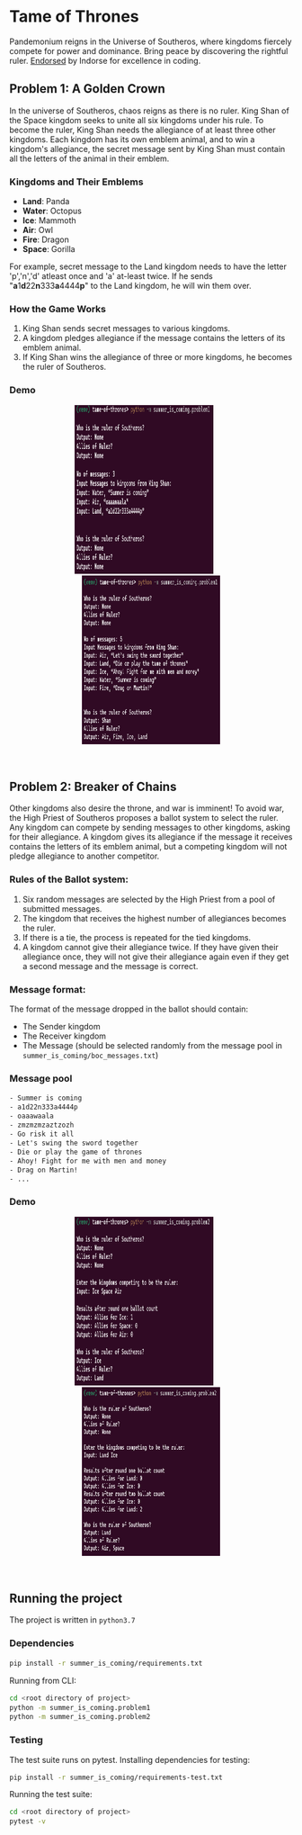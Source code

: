 # Tame of Thrones
Pandemonium reigns in the Universe of Southeros, where kingdoms fiercely compete for power and dominance. Bring peace by discovering the rightful ruler. [Endorsed](https://indorse.io/claim-reports/5d9b28c91547030001b96e7a) by Indorse for excellence in coding.

## Problem 1: A Golden Crown
In the universe of Southeros, chaos reigns as there is no ruler. King Shan of the Space kingdom seeks to unite all six kingdoms under his rule. To become the ruler, King Shan needs the allegiance of at least three other kingdoms. Each kingdom has its own emblem animal, and to win a kingdom's allegiance, the secret message sent by King Shan must contain all the letters of the animal in their emblem.

### Kingdoms and Their Emblems
- **Land**: Panda
- **Water**: Octopus
- **Ice**: Mammoth
- **Air**: Owl
- **Fire**: Dragon
- **Space**: Gorilla

For example, secret message to the Land kingdom needs to have the letter 'p','n','d' atleast once and 'a' at-least twice. If he sends "**a**1**d**22**n**333**a**4444**p**" to the Land kingdom, he will win them over.

### How the Game Works
1. King Shan sends secret messages to various kingdoms.
2. A kingdom pledges allegiance if the message contains the letters of its emblem animal.
3. If King Shan wins the allegiance of three or more kingdoms, he becomes the ruler of Southeros.

### Demo
<p align="center">
  <img src="./docs/golden_crown1.png" height="300" width="49%" style="margin-right: 5%;" />
  <img src="./docs/golden_crown2.png" height="300" width="49%" /> 
</p>

<br>


## Problem 2: Breaker of Chains
Other kingdoms also desire the throne, and war is imminent! To avoid war, the High Priest of Southeros proposes a ballot system to select the ruler. Any kingdom can compete by sending messages to other kingdoms, asking for their allegiance. A kingdom gives its allegiance if the message it receives contains the letters of its emblem animal, but a competing kingdom will not pledge allegiance to another competitor.

### Rules of the Ballot system:
1. Six random messages are selected by the High Priest from a pool of submitted messages.
2. The kingdom that receives the highest number of allegiances becomes the ruler.
3. If there is a tie, the process is repeated for the tied kingdoms.
4. A kingdom cannot give their allegiance twice. If they have given their allegiance once, they will not give their allegiance again even
if they get a second message and the message is correct.

### Message format:
The format of the message dropped in the ballot should contain:
- The Sender kingdom
- The Receiver kingdom
- The Message (should be selected randomly from the message pool in `summer_is_coming/boc_messages.txt`)

### Message pool
```
- Summer is coming
- a1d22n333a4444p
- oaaawaala
- zmzmzmzaztzozh
- Go risk it all
- Let's swing the sword together
- Die or play the game of thrones
- Ahoy! Fight for me with men and money
- Drag on Martin!
- ...
```

### Demo
<p align="center">
  <img src="./docs/breaker_of_chains1.png" height="300" width="49%" style="margin-right: 5%;" />
  <img src="./docs/breaker_of_chains2.png" height="300" width="49%" /> 
</p>

<br>


## Running the project
The project is written in `python3.7`

### Dependencies
```bash
pip install -r summer_is_coming/requirements.txt
```

Running from CLI:
```bash
cd <root directory of project>
python -m summer_is_coming.problem1
python -m summer_is_coming.problem2
```

### Testing
The test suite runs on pytest. Installing dependencies for testing:
```bash
pip install -r summer_is_coming/requirements-test.txt
```

Running the test suite:<br>
```bash
cd <root directory of project>
pytest -v
```
